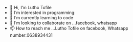 - 👋 Hi, I’m Lutho Tofile
- 👀 I’m interested in programming
- 🌱 I’m currently learning to code
- 💞️ I’m looking to collaborate on ...facebook, whatsapp
- 📫 How to reach me ...Lutho Tofile on facebook, Whatsapp number:0638934431

<!---
Lutho69/Lutho69 is a ✨ special ✨ repository because its `README.md` (this file) appears on your GitHub profile.
You can click the Preview link to take a look at your changes.
--->
